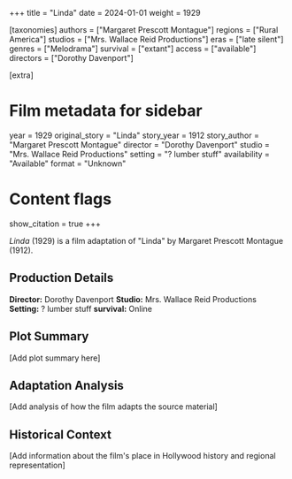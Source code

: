 +++
title = "Linda"
date = 2024-01-01
weight = 1929

[taxonomies]
authors = ["Margaret Prescott Montague"]
regions = ["Rural America"]
studios = ["Mrs. Wallace Reid Productions"]
eras = ["late silent"]
genres = ["Melodrama"]
survival = ["extant"]
access = ["available"]
directors = ["Dorothy Davenport"]

[extra]
# Film metadata for sidebar
year = 1929
original_story = "Linda"
story_year = 1912
story_author = "Margaret Prescott Montague"
director = "Dorothy Davenport"
studio = "Mrs. Wallace Reid Productions"
setting = "? lumber stuff"
availability = "Available"
format = "Unknown"

# Content flags
show_citation = true
+++

*Linda* (1929) is a film adaptation of "Linda" by Margaret Prescott Montague (1912).

## Production Details

**Director:** Dorothy Davenport
**Studio:** Mrs. Wallace Reid Productions
**Setting:** ? lumber stuff
**survival:** Online

## Plot Summary

[Add plot summary here]

## Adaptation Analysis

[Add analysis of how the film adapts the source material]

## Historical Context

[Add information about the film's place in Hollywood history and regional representation]